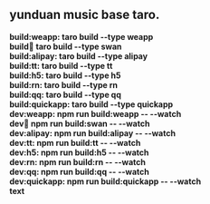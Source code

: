 ## yunduan music base taro.
**build:weapp: taro build --type weapp**  
**build:swan: taro build --type swan**  
**build:alipay: taro build --type alipay**  
**build:tt: taro build --type tt**  
**build:h5: taro build --type h5**  
**build:rn: taro build --type rn**  
**build:qq: taro build --type qq**  
**build:quickapp: taro build --type quickapp**  
**dev:weapp: npm run build:weapp -- --watch**  
**dev:swan: npm run build:swan -- --watch**  
**dev:alipay: npm run build:alipay -- --watch**  
**dev:tt: npm run build:tt -- --watch**  
**dev:h5: npm run build:h5 -- --watch**  
**dev:rn: npm run build:rn -- --watch**  
**dev:qq: npm run build:qq -- --watch**  
**dev:quickapp: npm run build:quickapp -- --watch**  
**text**